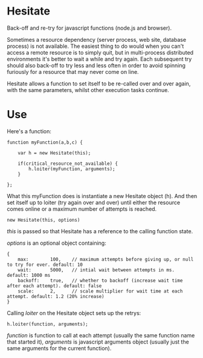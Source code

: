 # Hesitate

Back-off and re-try for javascript functions (node.js and browser).

Sometimes a resource dependency (server process, web site, database process) is not available. The easiest thing to do would when you can't access a remote resource is to simply quit, but in multi-process distributed environments it's better to wait a while and try again. Each subsequent try should also back-off to try less and less often in order to avoid spinning furiously for a resource that may never come on line.

Hesitate allows a function to set itself to be re-called over and over again, with the same parameters, whilst other execution tasks continue.

# Use

Here's a function:

    function myFunction(a,b,c) { 

        var h = new Hesitate(this);

        if(critical_resource_not_available) {
            h.loiter(myFunction, arguments);
        }

    };

What this myFunction does is instantiate a new Hesitate object (h). And then set itself up to loiter (try again over and over) until either the resource comes online or a maximum number of attempts is reached.

    new Hesitate(this, options)

_this_ is passed so that Hesitate has a reference to the calling function state.

_options_ is an optional object containing:

    { 
        max:        100,    // maximum attempts before giving up, or null to try for ever. default: 10
        wait:       5000,   // intial wait between attempts in ms. default: 1000 ms
        backoff:    true,   // whether to backoff (increase wait time after each attempt). default: false
        scale:      2,      // scale multiplier for wait time at each attempt. default: 1.2 (20% increase)
    }

Calling _loiter_ on the Hesitate object sets up the retrys:

    h.loiter(function, arguments);

_function_ is function to call at each attempt (usually the same function name that started it), _arguments_ is javascript arguments object (usually just the same arguments for the current function).


